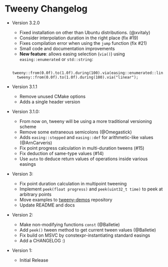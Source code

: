 # Tweeny Changelog
- Version 3.2.0
  -  Fixed installation on other than Ubuntu distributions. (@xvitaly)
  -  Consider interpolation duration in the right place (fix #19)
  -  Fixes compilation error when using the `jump` function (fix #21)
  -  Small code and documentation improvements
  -  **New feature**: allows easing selection (`via()`) using `easing::enumerated` or `std::string`:
  ```
    tweeny::from(0.0f).to(1.0f).during(100).via(easing::enumerated::linear);
    tweeny::from(0.0f).to(1.0f).during(100).via("linear");
  ```

- Version 3.1.1
  - Remove unused CMake options
  - Adds a single header version

- Version 3.1.0:
  - From now on, tweeny will be using a more traditional versioning scheme
  - Remove some extraneous semicolons (@Omegastick)
  - Adds `easing::stepped` and `easing::def` for arithmetic-like values (@ArnCarveris)
  - Fix point progress calculation in multi-duration tweens (#15)
  - Fix deduction of same-type values (#14)
  - Use `auto` to deduce return values of operations inside various easings

- Version 3:
  - Fix point duration calculation in multipoint tweening 
  - Implement `peek(float progress)` and `peek(uint32_t time)` to peek
    at arbitrary points
  - Move examples to [tweeny-demos](http://github.com/mobius3/tweeny-demos) repository
  - Update README and docs

- Version 2:
  - Make non-modifying functions `const` (@Balletie)
  - Add `peek()` tween method to get current tween values (@Balletie)
  - Fix build on MSVC by constexpr-instantiating standard easings
  - Add a CHANGELOG :)

- Version 1:
  - Initial Release
